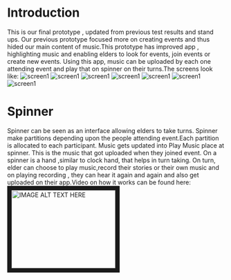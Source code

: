 
# Introduction
This is our final prototype , updated from previous test results and stand ups. Our previous prototype focused more on creating events and thus hided our main content of music.This prototype has improved app , highlighting music and enabling elders to look for events, join events or create new events. Using this app, music can be uploaded by each one attending event and play that on spinner on their turns.The screens look like:
![screen1](https://github.com/deco3500-2017/Genius/blob/master/DigitalPrototype/img3/share3.png)
![screen1](https://github.com/deco3500-2017/Genius/blob/master/DigitalPrototype/img3/shot1.png)
![screen1](https://github.com/deco3500-2017/Genius/blob/master/DigitalPrototype/img3/shot2.png)
![screen1](https://github.com/deco3500-2017/Genius/blob/master/DigitalPrototype/img3/shot3.png)
![screen1](https://github.com/deco3500-2017/Genius/blob/master/DigitalPrototype/img3/shot4.png)
![screen1](https://github.com/deco3500-2017/Genius/blob/master/DigitalPrototype/img3/shot5.png)
![screen1](https://github.com/deco3500-2017/Genius/blob/master/DigitalPrototype/img3/shot6.png)

# Spinner
Spinner can be seen as an interface allowing elders to take turns. Spinner make partitions depending upon the people attending event.Each partition is allocated to each participant. Music gets updated into Play Music place at spinner. This is the music that got uploaded when they joined event. On a spinner is a hand ,similar to clock hand, that helps in turn taking. On turn, elder can choose to play music,record their stories or their own music and on playing recording , they can hear it again and again and also get uploaded on their app.Video on how it works can be found here:
<a href="https://www.youtube.com/watch?v=MarPkwc5ecQ
" target="_blank"><img src="https://github.com/deco3500-2017/Genius/blob/master/DigitalPrototype/shot9.jpg" 
alt="IMAGE ALT TEXT HERE" width="240" height="180" border="10" /></a>
